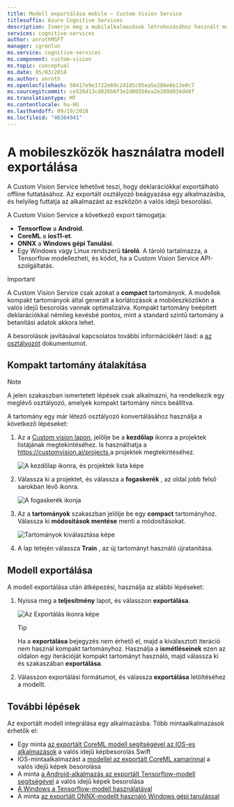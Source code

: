 ```yaml
---
title: Modell exportálása mobile – Custom Vision Service
titlesuffix: Azure Cognitive Services
description: Ismerje meg a mobilalkalmazások létrehozásához használt modell exportálása.
services: cognitive-services
author: anrothMSFT
manager: cgronlun
ms.service: cognitive-services
ms.component: custom-vision
ms.topic: conceptual
ms.date: 05/03/2018
ms.author: anroth
ms.openlocfilehash: 50417e9e1722e69c24185c05ea5e286e6b13e8c7
ms.sourcegitcommit: ce526d13cd826b6f3e2d80558ea2e289d034d48f
ms.translationtype: MT
ms.contentlocale: hu-HU
ms.lasthandoff: 09/19/2018
ms.locfileid: "46364941"
---
```

# <a name="export-your-model-for-use-with-mobile-devices"></a>A mobileszközök használatra modell exportálása

A Custom Vision Service lehetővé teszi, hogy deklarációkkal exportálható offline futtatásához. Az exportált osztályozó beágyazása egy alkalmazásba, és helyileg futtatja az alkalmazást az eszközön a valós idejű besorolási. 

A Custom Vision Service a következő export támogatja:

* __Tensorflow__ a __Android__.
* __CoreML__ a __ios11-et__.
* __ONNX__ a __Windows gépi Tanulási__.
* Egy Windows vagy Linux rendszerű __tároló__. A tároló tartalmazza, a Tensorflow modellezheti, és kódot, ha a Custom Vision Service API-szolgáltatás. 

> [!IMPORTANT]
> A Custom Vision Service csak azokat a __compact__ tartományok. A modellek kompakt tartományok által generált a korlátozások a mobileszközökön a valós idejű besorolás vannak optimalizálva. Kompakt tartomány beépített deklarációkkal némileg kevésbé pontos, mint a standard szintű tartomány a betanítási adatok akkora lehet.
>
> A besorolások javításával kapcsolatos további információkért lásd: a [az osztályozót](getting-started-improving-your-classifier.md) dokumentumot.

## <a name="convert-to-a-compact-domain"></a>Kompakt tartomány átalakítása

> [!NOTE]
> A jelen szakaszban ismertetett lépések csak alkalmazni, ha rendelkezik egy meglévő osztályozó, amelyek kompakt tartomány nincs beállítva.
 
A tartomány egy már létező osztályozó konvertálásához használja a következő lépéseket:

1. Az a [Custom vision lapon](https://customvision.ai), jelölje be a __kezdőlap__ ikonra a projektek listájának megtekintéséhez. Is használhatja a [ https://customvision.ai/projects ](https://customvision.ai/projects) a projektek megtekintéséhez.

    ![A kezdőlap ikonra, és projektek lista képe](./media/export-your-model/projects-list.png)

2. Válassza ki a projektet, és válassza a __fogaskerék__ , az oldal jobb felső sarokban lévő ikonra.

    ![A fogaskerék ikonja](./media/export-your-model/gear-icon.png)

3. Az a __tartományok__ szakaszban jelölje be egy __compact__ tartományhoz. Válassza ki __módosítások mentése__ menti a módosításokat.

    ![Tartományok kiválasztása képe](./media/export-your-model/domains.png)

4. A lap tetején válassza __Train__ , az új tartományt használó újratanítása.

## <a name="export-your-model"></a>Modell exportálása

A modell exportálása után átképezési, használja az alábbi lépéseket:

1. Nyissa meg a **teljesítmény** lapot, és válasszon __exportálása__. 

    ![Az Exportálás ikonra képe](./media/export-your-model/export.png)

    > [!TIP]
    > Ha a __exportálása__ bejegyzés nem érhető el, majd a kiválasztott iteráció nem használ kompakt tartományhoz. Használja a __ismétléseinek__ ezen az oldalon egy iterációját kompakt tartományt használó, majd válassza ki és szakaszában __exportálása__.

2. Válasszon exportálási formátumot, és válassza __exportálása__ letöltéséhez a modellt.

## <a name="next-steps"></a>További lépések

Az exportált modell integrálása egy alkalmazásba. Több mintaalkalmazások érhetők el:

* Egy minta [az exportált CoreML modell segítségével az IOS-es alkalmazások](https://go.microsoft.com/fwlink/?linkid=857726) a valós idejű képbesorolás Swift
* IOS-mintaalkalmazást a [modellel az exportált CoreML xamarinnal](https://github.com/xamarin/ios-samples/tree/master/ios11/CoreMLAzureModel) a valós idejű képek besorolása 
* A minta [a Android-alkalmazás az exportált Tensorflow-modell segítségével](https://github.com/Azure-Samples/cognitive-services-android-customvision-sample) a valós idejű képek besorolása 
* [A Windows a Tensorflow-modell használatával](https://docs.microsoft.com/azure/cognitive-services/custom-vision-service/export-model-python)
* A minta [az exportált ONNX-modellt használó Windows gépi tanulással](https://azure.microsoft.com/resources/samples/cognitive-services-onnx-customvision-sample/)
